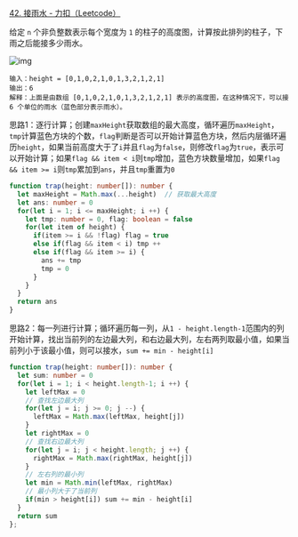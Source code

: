 [42. 接雨水 - 力扣（Leetcode）](https://leetcode.cn/problems/trapping-rain-water/description/)

给定 `n` 个非负整数表示每个宽度为 `1` 的柱子的高度图，计算按此排列的柱子，下雨之后能接多少雨水。

![img](https://assets.leetcode-cn.com/aliyun-lc-upload/uploads/2018/10/22/rainwatertrap.png)

```
输入：height = [0,1,0,2,1,0,1,3,2,1,2,1]
输出：6
解释：上面是由数组 [0,1,0,2,1,0,1,3,2,1,2,1] 表示的高度图，在这种情况下，可以接 6 个单位的雨水（蓝色部分表示雨水）。 
```

思路1：逐行计算；创建`maxHeight`获取数组的最大高度，循环遍历`maxHeight`，`tmp`计算蓝色方块的个数，`flag`判断是否可以开始计算蓝色方块，然后内层循环遍历`height`，如果当前高度大于了`i`并且`flag`为`false`，则修改`flag`为`true`，表示可以开始计算；如果`flag && item < i`则`tmp`增加，蓝色方块数量增加，如果`flag && item >= i`则`tmp`累加到`ans`，并且`tmp`重置为`0`

```typescript
function trap(height: number[]): number {
  let maxHeight = Math.max(...height)  // 获取最大高度
  let ans: number = 0
  for(let i = 1; i <= maxHeight; i ++) {
    let tmp: number = 0, flag: boolean = false
    for(let item of height) {
      if(item >= i && !flag) flag = true
      else if(flag && item < i) tmp ++
      else if(flag && item >= i) {
        ans += tmp
        tmp = 0
      }
    }
  }
  return ans
}
```

思路2：每一列进行计算；循环遍历每一列，从`1 - height.length-1`范围内的列开始计算，找出当前列的左边最大列，和右边最大列，左右两列取最小值，如果当前列小于该最小值，则可以接水，`sum += min - height[i]`

```typescript
function trap(height: number[]): number {
  let sum: number = 0
  for(let i = 1; i < height.length-1; i ++) {
    let leftMax = 0
    // 查找左边最大列
    for(let j = i; j >= 0; j --) {
      leftMax = Math.max(leftMax, height[j])
    }
    let rightMax = 0
    // 查找右边最大列
    for(let j = i; j < height.length; j ++) {
      rightMax = Math.max(rightMax, height[j])
    }
    // 左右列的最小列
    let min = Math.min(leftMax, rightMax)
    // 最小列大于了当前列 
    if(min > height[i]) sum += min - height[i]
  }
  return sum
};
```

